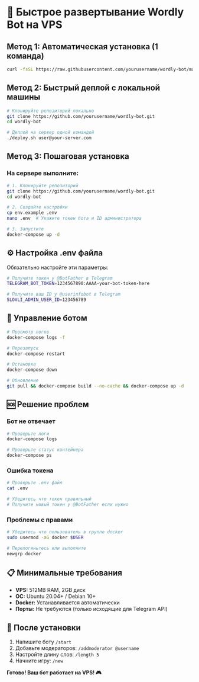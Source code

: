 # 🚀 Быстрое развертывание Wordly Bot на VPS

## Метод 1: Автоматическая установка (1 команда)

```bash
curl -fsSL https://raw.githubusercontent.com/yourusername/wordly-bot/main/install.sh | bash
```

## Метод 2: Быстрый деплой с локальной машины

```bash
# Клонируйте репозиторий локально
git clone https://github.com/yourusername/wordly-bot.git
cd wordly-bot

# Деплой на сервер одной командой
./deploy.sh user@your-server.com
```

## Метод 3: Пошаговая установка

### На сервере выполните:

```bash
# 1. Клонируйте репозиторий
git clone https://github.com/yourusername/wordly-bot.git
cd wordly-bot

# 2. Создайте настройки
cp env.example .env
nano .env  # Укажите токен бота и ID администратора

# 3. Запустите
docker-compose up -d
```

## ⚙️ Настройка .env файла

Обязательно настройте эти параметры:

```bash
# Получите токен у @BotFather в Telegram
TELEGRAM_BOT_TOKEN=1234567890:AAAA-your-bot-token-here

# Получите ваш ID у @userinfobot в Telegram  
SLOVLI_ADMIN_USER_ID=123456789
```

## 🔧 Управление ботом

```bash
# Просмотр логов
docker-compose logs -f

# Перезапуск
docker-compose restart

# Остановка
docker-compose down

# Обновление
git pull && docker-compose build --no-cache && docker-compose up -d
```

## 🆘 Решение проблем

### Бот не отвечает
```bash
# Проверьте логи
docker-compose logs

# Проверьте статус контейнера
docker-compose ps
```

### Ошибка токена
```bash
# Проверьте .env файл
cat .env

# Убедитесь что токен правильный
# Получите новый токен у @BotFather если нужно
```

### Проблемы с правами
```bash
# Убедитесь что пользователь в группе docker
sudo usermod -aG docker $USER

# Перелогиньтесь или выполните
newgrp docker
```

## 📋 Минимальные требования

- **VPS:** 512MB RAM, 2GB диск
- **ОС:** Ubuntu 20.04+ / Debian 10+  
- **Docker:** Устанавливается автоматически
- **Порты:** Не требуются (только исходящие для Telegram API)

## 🎉 После установки

1. Напишите боту `/start`
2. Добавьте модераторов: `/addmoderator @username`
3. Настройте длину слов: `/length 5`
4. Начните игру: `/new`

**Готово! Ваш бот работает на VPS! 🎮**

